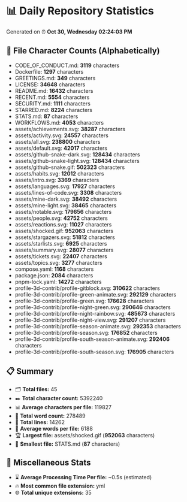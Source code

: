 # 📊 Daily Repository Statistics
Generated on ⏰ **Oct 30, Wednesday 02:24:03 PM**

## 📂 File Character Counts (Alphabetically)
- CODE_OF_CONDUCT.md: **3119** characters
- Dockerfile: **1297** characters
- GREETINGS.md: **349** characters
- LICENSE: **34648** characters
- README.md: **16432** characters
- RECENT.md: **5554** characters
- SECURITY.md: **1111** characters
- STARRED.md: **8224** characters
- STATS.md: **87** characters
- WORKFLOWS.md: **4053** characters
- assets/achievements.svg: **38287** characters
- assets/activity.svg: **24557** characters
- assets/all.svg: **238800** characters
- assets/default.svg: **42017** characters
- assets/github-snake-dark.svg: **128434** characters
- assets/github-snake-light.svg: **128434** characters
- assets/github-snake.gif: **502323** characters
- assets/habits.svg: **12012** characters
- assets/intro.svg: **3369** characters
- assets/languages.svg: **17927** characters
- assets/lines-of-code.svg: **3308** characters
- assets/mine-dark.svg: **38492** characters
- assets/mine-light.svg: **38465** characters
- assets/notable.svg: **179656** characters
- assets/people.svg: **42752** characters
- assets/reactions.svg: **11027** characters
- assets/shocked.gif: **952063** characters
- assets/stargazers.svg: **51812** characters
- assets/starlists.svg: **6925** characters
- assets/summary.svg: **28077** characters
- assets/tickets.svg: **22407** characters
- assets/topics.svg: **3277** characters
- compose.yaml: **1168** characters
- package.json: **2084** characters
- pnpm-lock.yaml: **14272** characters
- profile-3d-contrib/profile-gitblock.svg: **310622** characters
- profile-3d-contrib/profile-green-animate.svg: **292129** characters
- profile-3d-contrib/profile-green.svg: **176628** characters
- profile-3d-contrib/profile-night-green.svg: **290646** characters
- profile-3d-contrib/profile-night-rainbow.svg: **485673** characters
- profile-3d-contrib/profile-night-view.svg: **291207** characters
- profile-3d-contrib/profile-season-animate.svg: **292353** characters
- profile-3d-contrib/profile-season.svg: **176852** characters
- profile-3d-contrib/profile-south-season-animate.svg: **292406** characters
- profile-3d-contrib/profile-south-season.svg: **176905** characters

## 📋 Summary
- 🗂️ **Total files:** 45
- ✒️ **Total character count:** 5392240
- 📊 **Average characters per file:** 119827
- 📝 **Total word count:** 278489
- 🧾 **Total lines:** 14262
- 📐 **Average words per file:** 6188
- 🏆 **Largest file:** assets/shocked.gif (**952063** characters)
- 🥉 **Smallest file:** STATS.md (**87** characters)

## 🌟 Miscellaneous Stats
- ⌛ **Average Processing Time Per file:** ~0.5s (estimated)
- 🔥 **Most common file extension:** yml
- 🌐 **Total unique extensions:** 35
